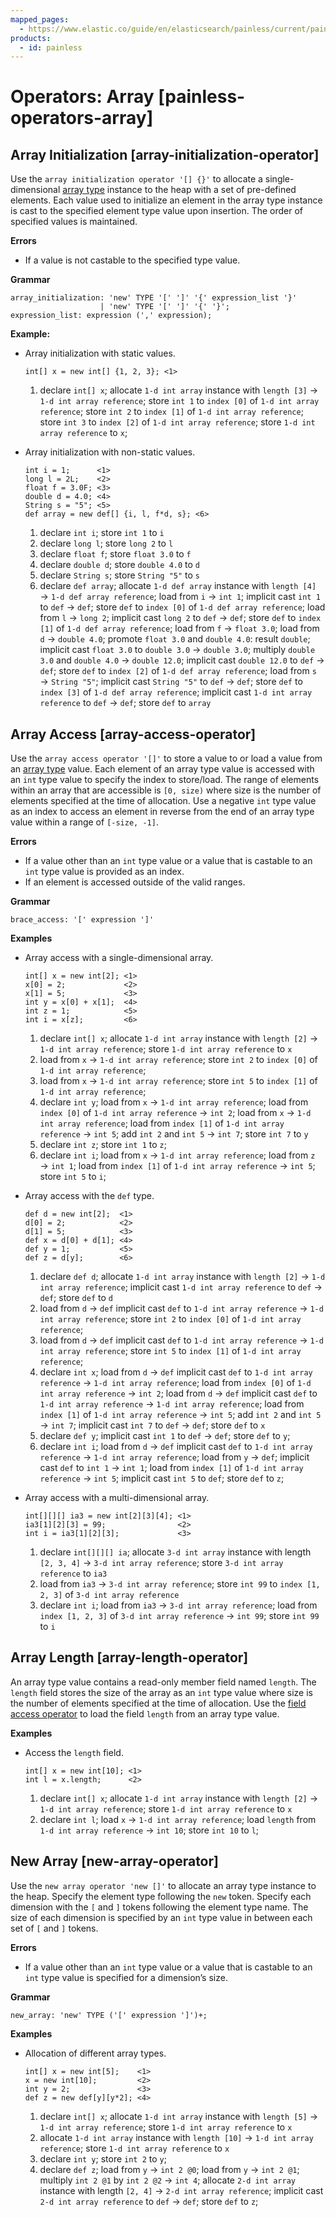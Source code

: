 ```yaml
---
mapped_pages:
  - https://www.elastic.co/guide/en/elasticsearch/painless/current/painless-operators-array.html
products:
  - id: painless
---
```


# Operators: Array [painless-operators-array]

## Array Initialization [array-initialization-operator]

Use the `array initialization operator '[] {}'` to allocate a single-dimensional [array type](/reference/scripting-languages/painless/painless-types.md#array-type) instance to the heap with a set of pre-defined elements. Each value used to initialize an element in the array type instance is cast to the specified element type value upon insertion. The order of specified values is maintained.

**Errors**

* If a value is not castable to the specified type value.

**Grammar**

```text
array_initialization: 'new' TYPE '[' ']' '{' expression_list '}'
                    | 'new' TYPE '[' ']' '{' '}';
expression_list: expression (',' expression);
```

**Example:**

* Array initialization with static values.

    ```painless
    int[] x = new int[] {1, 2, 3}; <1>
    ```

    1. declare `int[] x`; allocate `1-d int array` instance with `length [3]` → `1-d int array reference`; store `int 1` to `index [0]` of `1-d int array reference`; store `int 2` to `index [1]` of `1-d int array reference`; store `int 3` to `index [2]` of `1-d int array reference`; store `1-d int array reference` to `x`;

* Array initialization with non-static values.

    ```painless
    int i = 1;      <1>
    long l = 2L;    <2>
    float f = 3.0F; <3>
    double d = 4.0; <4>
    String s = "5"; <5>
    def array = new def[] {i, l, f*d, s}; <6>
    ```

    1. declare `int i`; store `int 1` to `i`
    2. declare `long l`; store `long 2` to `l`
    3. declare `float f`; store `float 3.0` to `f`
    4. declare `double d`; store `double 4.0` to `d`
    5. declare `String s`; store `String "5"` to `s`
    6. declare `def array`; allocate `1-d def array` instance with `length [4]` → `1-d def array reference`; load from `i` → `int 1`; implicit cast `int 1` to `def` → `def`; store `def` to `index [0]` of `1-d def array reference`; load from `l` → `long 2`; implicit cast `long 2` to `def` → `def`; store `def` to `index [1]` of `1-d def array reference`; load from `f` → `float 3.0`; load from `d` → `double 4.0`; promote `float 3.0` and `double 4.0`: result `double`; implicit cast `float 3.0` to `double 3.0` → `double 3.0`; multiply `double 3.0` and `double 4.0` → `double 12.0`; implicit cast `double 12.0` to `def` → `def`; store `def` to `index [2]` of `1-d def array reference`; load from `s` → `String "5"`; implicit cast `String "5"` to `def` → `def`; store `def` to `index [3]` of `1-d def array reference`; implicit cast `1-d int array reference` to `def` → `def`; store `def` to `array`



## Array Access [array-access-operator]

Use the `array access operator '[]'` to store a value to or load a value from an [array type](/reference/scripting-languages/painless/painless-types.md#array-type) value. Each element of an array type value is accessed with an `int` type value to specify the index to store/load. The range of elements within an array that are accessible is `[0, size)` where size is the number of elements specified at the time of allocation. Use a negative `int` type value as an index to access an element in reverse from the end of an array type value within a range of `[-size, -1]`.

**Errors**

* If a value other than an `int` type value or a value that is castable to an `int` type value is provided as an index.
* If an element is accessed outside of the valid ranges.

**Grammar**

```text
brace_access: '[' expression ']'
```

**Examples**

* Array access with a single-dimensional array.

    ```painless
    int[] x = new int[2]; <1>
    x[0] = 2;             <2>
    x[1] = 5;             <3>
    int y = x[0] + x[1];  <4>
    int z = 1;            <5>
    int i = x[z];         <6>
    ```

    1. declare `int[] x`; allocate `1-d int array` instance with `length [2]` → `1-d int array reference`; store `1-d int array reference` to `x`
    2. load from `x` → `1-d int array reference`; store `int 2` to `index [0]` of `1-d int array reference`;
    3. load from `x` → `1-d int array reference`; store `int 5` to `index [1]` of `1-d int array reference`;
    4. declare `int y`; load from `x` → `1-d int array reference`; load from `index [0]` of `1-d int array reference` → `int 2`; load from `x` → `1-d int array reference`; load from `index [1]` of `1-d int array reference` → `int 5`; add `int 2` and `int 5` → `int 7`; store `int 7` to `y`
    5. declare `int z`; store `int 1` to `z`;
    6. declare `int i`; load from `x` → `1-d int array reference`; load from `z` → `int 1`; load from `index [1]` of `1-d int array reference` → `int 5`; store `int 5` to `i`;

* Array access with the `def` type.

    ```painless
    def d = new int[2];  <1>
    d[0] = 2;            <2>
    d[1] = 5;            <3>
    def x = d[0] + d[1]; <4>
    def y = 1;           <5>
    def z = d[y];        <6>
    ```

    1. declare `def d`; allocate `1-d int array` instance with `length [2]` → `1-d int array reference`; implicit cast `1-d int array reference` to `def` → `def`; store `def` to `d`
    2. load from `d` → `def` implicit cast `def` to `1-d int array reference` → `1-d int array reference`; store `int 2` to `index [0]` of `1-d int array reference`;
    3. load from `d` → `def` implicit cast `def` to `1-d int array reference` → `1-d int array reference`; store `int 5` to `index [1]` of `1-d int array reference`;
    4. declare `int x`; load from `d` → `def` implicit cast `def` to `1-d int array reference` → `1-d int array reference`; load from `index [0]` of `1-d int array reference` → `int 2`; load from `d` → `def` implicit cast `def` to `1-d int array reference` → `1-d int array reference`; load from `index [1]` of `1-d int array reference` → `int 5`; add `int 2` and `int 5` → `int 7`; implicit cast `int 7` to `def` → `def`; store `def` to `x`
    5. declare `def y`; implicit cast `int 1` to `def` → `def`; store `def` to `y`;
    6. declare `int i`; load from `d` → `def` implicit cast `def` to `1-d int array reference` → `1-d int array reference`; load from `y` → `def`; implicit cast `def` to `int 1` → `int 1`; load from `index [1]` of `1-d int array reference` → `int 5`; implicit cast `int 5` to `def`; store `def` to `z`;

* Array access with a multi-dimensional array.

    ```painless
    int[][][] ia3 = new int[2][3][4]; <1>
    ia3[1][2][3] = 99;                <2>
    int i = ia3[1][2][3];             <3>
    ```

    1. declare `int[][][] ia`; allocate `3-d int array` instance with length `[2, 3, 4]` → `3-d int array reference`; store `3-d int array reference` to `ia3`
    2. load from `ia3` → `3-d int array reference`; store `int 99` to `index [1, 2, 3]` of `3-d int array reference`
    3. declare `int i`; load from `ia3` → `3-d int array reference`; load from `index [1, 2, 3]` of `3-d int array reference` → `int 99`; store `int 99` to `i`



## Array Length [array-length-operator]

An array type value contains a read-only member field named `length`. The `length` field stores the size of the array as an `int` type value where size is the number of elements specified at the time of allocation. Use the [field access operator](/reference/scripting-languages/painless/painless-operators-reference.md#field-access-operator) to load the field `length` from an array type value.

**Examples**

* Access the `length` field.

    ```painless
    int[] x = new int[10]; <1>
    int l = x.length;      <2>
    ```

    1. declare `int[] x`; allocate `1-d int array` instance with `length [2]` → `1-d int array reference`; store `1-d int array reference` to `x`
    2. declare `int l`; load `x` → `1-d int array reference`; load `length` from `1-d int array reference` → `int 10`; store `int 10` to `l`;



## New Array [new-array-operator]

Use the `new array operator 'new []'` to allocate an array type instance to the heap. Specify the element type following the `new` token. Specify each dimension with the `[` and `]` tokens following the element type name. The size of each dimension is specified by an `int` type value in between each set of `[` and `]` tokens.

**Errors**

* If a value other than an `int` type value or a value that is castable to an `int` type value is specified for a dimension’s size.

**Grammar**

```text
new_array: 'new' TYPE ('[' expression ']')+;
```

**Examples**

* Allocation of different array types.

    ```painless
    int[] x = new int[5];    <1>
    x = new int[10];         <2>
    int y = 2;               <3>
    def z = new def[y][y*2]; <4>
    ```

    1. declare `int[] x`; allocate `1-d int array` instance with `length [5]` → `1-d int array reference`; store `1-d int array reference` to `x`
    2. allocate `1-d int array` instance with `length [10]` → `1-d int array reference`; store `1-d int array reference` to `x`
    3. declare `int y`; store `int 2` to `y`;
    4. declare `def z`; load from `y` → `int 2 @0`; load from `y` → `int 2 @1`; multiply `int 2 @1` by `int 2 @2` → `int 4`; allocate `2-d int array` instance with length `[2, 4]` → `2-d int array reference`; implicit cast `2-d int array reference` to `def` → `def`; store `def` to `z`;



